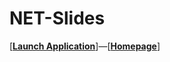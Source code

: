 # NET-Slides

[[**Launch Application**](https://ed7n.github.io/net-slides)]—[[**Homepage**](https://ed7n.github.io/net/slides)]
